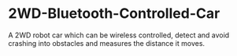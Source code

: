 # 2WD-Bluetooth-Controlled-Car
A 2WD robot car which can be wireless controlled, detect and avoid crashing into obstacles and measures the distance it moves.
